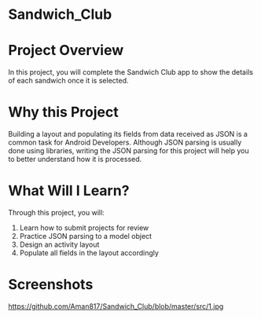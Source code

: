 # Sandwich_Club

# Project Overview

In this project, you will complete the Sandwich Club app to show the details of each sandwich once it is selected.

# Why this Project

Building a layout and populating its fields from data received as JSON is a common task for Android Developers. Although JSON parsing is usually done using libraries, writing the JSON parsing for this project will help you to better understand how it is processed.


# What Will I Learn?

Through this project, you will:
1. 	Learn how to submit projects for review
2. 	Practice JSON parsing to a model object
3. 	Design an activity layout
4. 	Populate all fields in the layout accordingly

# Screenshots

https://github.com/Aman817/Sandwich_Club/blob/master/src/1.jpg

